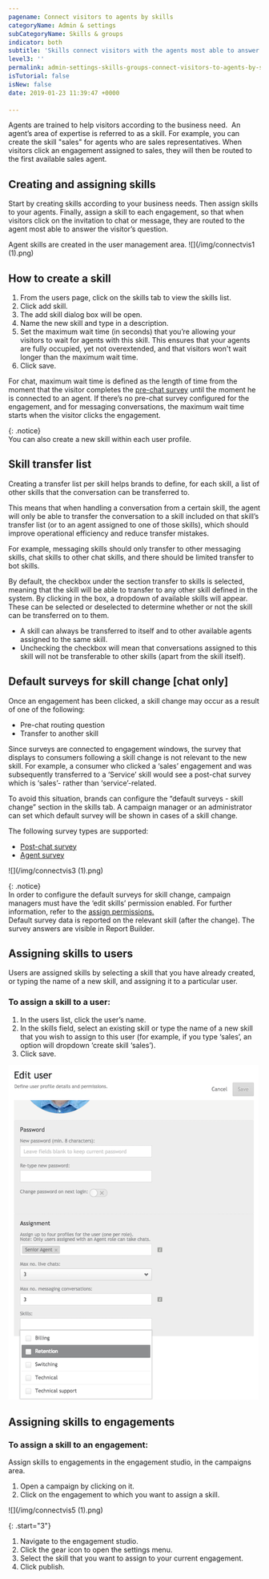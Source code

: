 ```yaml
---
pagename: Connect visitors to agents by skills
categoryName: Admin & settings
subCategoryName: Skills & groups
indicator: both
subtitle: 'Skills connect visitors with the agents most able to answer their questions '
level3: ''
permalink: admin-settings-skills-groups-connect-visitors-to-agents-by-skills.html
isTutorial: false
isNew: false
date: 2019-01-23 11:39:47 +0000

---
```

Agents are trained to help visitors according to the business need.  An agent’s area of expertise is referred to as a skill. For example, you can create the skill "sales" for agents who are sales representatives. When visitors click an engagement assigned to sales, they will then be routed to the first available sales agent.

## Creating and assigning skills

Start by creating skills according to your business needs. Then assign skills to your agents. Finally, assign a skill to each engagement, so that when visitors click on the invitation to chat or message, they are routed to the agent most able to answer the visitor’s question.

Agent skills are created in the user management area.
![](/img/connectvis1 (1).png)

## How to create a skill

1. From the users page, click on the skills tab to view the skills list.
2. Click add skill.
3. The add skill dialog box will be open.
4. Name the new skill and type in a description.
5. Set the maximum wait time (in seconds) that you’re allowing your visitors to wait for agents with this skill. This ensures that your agents are fully occupied, yet not overextended, and that visitors won't wait longer than the maximum wait time.
6. Click save.

For chat, maximum wait time is defined as the length of time from the moment that the visitor completes the [pre-chat survey](contact-center-management-live-chat-operations-surveys-with-live-chat.html#pre-chat-survey) until the moment he is connected to an agent. If there’s no pre-chat survey configured for the engagement, and for messaging conversations, the maximum wait time starts when the visitor clicks the engagement.

{: .notice}  
You can also create a new skill within each user profile.

## Skill transfer list

Creating a transfer list per skill helps brands to define, for each skill, a list of other skills that the conversation can be transferred to.

This means that when handling a conversation from a certain skill, the agent will only be able to transfer the conversation to a skill included on that skill’s transfer list (or to an agent assigned to one of those skills), which should improve operational efficiency and reduce transfer mistakes.

For example, messaging skills should only transfer to other messaging skills, chat skills to other chat skills, and there should be limited transfer to bot skills.

By default, the checkbox under the section transfer to skills is selected, meaning that the skill will be able to transfer to any other skill defined in the system. By clicking in the box, a dropdown of available skills will appear. These can be selected or deselected to determine whether or not the skill can be transferred on to them.

* A skill can always be transferred to itself and to other available agents assigned to the same skill.
* Unchecking the checkbox will mean that conversations assigned to this skill will not be transferable to other skills (apart from the skill itself).

## Default surveys for skill change \[chat only\]

Once an engagement has been clicked, a skill change may occur as a result of one of the following:

* Pre-chat routing question
* Transfer to another skill

Since surveys are connected to engagement windows, the survey that displays to consumers following a skill change is not relevant to the new skill. For example, a consumer who clicked a ‘sales’ engagement and was subsequently transferred to a ‘Service’ skill would see a post-chat survey which is ‘sales’- rather than ‘service’-related.

To avoid this situation, brands can configure the “default surveys - skill change” section in the skills tab. A campaign manager or an administrator can set which default survey will be shown in cases of a skill change.

The following survey types are supported:

* [Post-chat survey](contact-center-management-live-chat-operations-surveys-with-live-chat.html#post-chat-survey)
* [Agent survey](contact-center-management-live-chat-operations-surveys-with-live-chat.html#agent-survey)

![](/img/connectvis3 (1).png)

{: .notice}  
In order to configure the default surveys for skill change, campaign managers must have the ‘edit skills’ permission enabled. For further information, refer to the [assign permissions.](admin-settings-permissions-assign-permissions.html)  
Default survey data is reported on the relevant skill (after the change). The survey answers are visible in Report Builder.

## Assigning skills to users

Users are assigned skills by selecting a skill that you have already created, or typing the name of a new skill, and assigning it to a particular user.

### To assign a skill to a user:

1. In the users list, click the user’s name.
2. In the skills field, select an existing skill or type the name of a new skill that you wish to assign to this user (for example, if you type ‘sales’, an option will dropdown ‘create skill ‘sales’).
3. Click save.

![](/img/connect-visitors-to-agents4-1.png)

## Assigning skills to engagements

### To assign a skill to an engagement:

Assign skills to engagements in the engagement studio, in the campaigns area.

1. Open a campaign by clicking on it.
2. Click on the engagement to which you want to assign a skill.

![](/img/connectvis5 (1).png)

{: .start="3"}
1. Navigate to the engagement studio.
2. Click the gear icon to open the settings menu.
3. Select the skill that you want to assign to your current engagement.
4. Click publish.